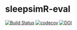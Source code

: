 # sleepsimR-eval

[![Build Status](https://travis-ci.com/JasperHG90/sleepsimR-eval.svg?branch=master)](https://travis-ci.com/JasperHG90/sleepsimR-eval) [![codecov](https://codecov.io/gh/JasperHG90/sleepsimR-eval/branch/master/graph/badge.svg)](https://codecov.io/gh/JasperHG90/sleepsimR-eval) [![DOI](https://zenodo.org/badge/247244476.svg)](https://zenodo.org/badge/latestdoi/247244476)

